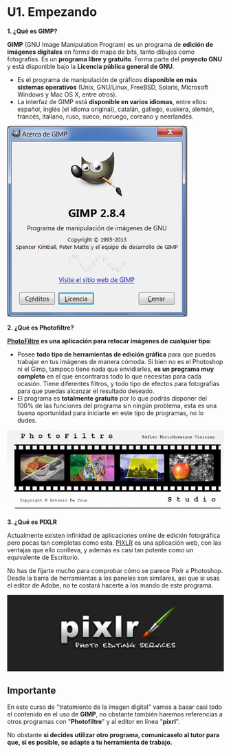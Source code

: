 # U1. Empezando

**1\. ¿Qué es GIMP?**

**GIMP** (GNU Image Manipulation Program) es un programa de **edición de imágenes digitales** en forma de mapa de bits, tanto dibujos como fotografías. Es un **programa libre y gratuito**. Forma parte del **proyecto GNU** y está disponible bajo la **Licencia pública general de GNU**.

*   Es el programa de manipulación de gráficos **disponible en más sistemas operativos** (Unix, GNU/Linux, FreeBSD, Solaris, Microsoft Windows y Mac OS X, entre otros).
*   La interfaz de GIMP está **disponible en varios idiomas**, entre ellos: español, inglés (el idioma original), catalán, gallego, euskera, alemán, francés, italiano, ruso, sueco, noruego, coreano y neerlandés.


![Imagen 1: captura de pantalla.](img/gimp.jpg)




**2\. ¿Qué es Photofiltre?**

**[PhotoFiltre](http://www.photofiltre-studio.com/) es una aplicación para retocar imágenes de cualquier tipo**:

*   Posee **todo tipo de herramientas de edición gráfica** para que puedas trabajar en tus imágenes de manera cómoda. Si bien no es el Photoshop ni el Gimp, tampoco tiene nada que envidiarles, **es un programa muy completo** en el que encontraras todo lo que necesitas para cada ocasión. Tiene diferentes filtros, y todo tipo de efectos para fotografías para que puedas alcanzar el resultado deseado. 
*   El programa es **totalmente gratuito** por lo que podrás disponer del 100% de las funciones del programa sin ningún problema, esta es una buena oportunidad para iniciarte en este tipo de programas, no lo dudes.


![Imagen 2: captura de pantalla.](img/photofiltre2.jpg)




**3\. ¿Qué es PIXLR**

Actualmente existen infinidad de aplicaciones online de edición fotográfica pero pocas tan completas como esta. [PIXLR](http://pixlr.com/editor/) es una aplicación web, con las ventajas que ello conlleva, y además es casi tan potente como un equivalente de Escritorio.

No has de fijarte mucho para comprobar cómo se parece Pixlr a Photoshop. Desde la barra de herramientas a los paneles son similares, así que si usas el editor de Adobe, no te costará hacerte a los mando de este programa.


![Imagen 3: captura de pantalla.](img/pixrl4.jpg)




## Importante

En este curso de "tratamiento de la imagen digital" vamos a basar casi todo el contenido en el uso de **GIMP**, no obstante también haremos referencias a otros programas con "**Photofiltre**" y al editor en línea "**pixrl**".

No obstante **si decides utilizar otro programa, comunícaselo al tutor para que, si es posible, se adapte a tu herramienta de trabajo.**

